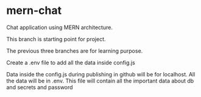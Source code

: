 # mern-chat

Chat application using MERN architecture.

This branch is starting point for project.

The previous three branches are for learning purpose.

Create a .env file to add all the data inside config.js

Data inside the config.js during publishing in github will be for localhost.
All the data will be in .env. This file will contain all the important data about db and secrets and password
